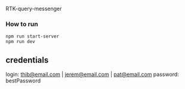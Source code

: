 RTK-query-messenger

### How to run

```
npm run start-server
npm run dev
```

## credentials

login: thib@email.com | jerem@email.com | pat@email.com
password: bestPassword
